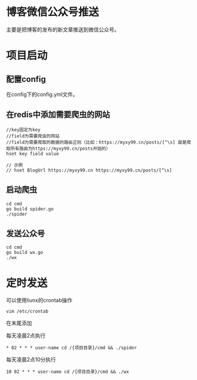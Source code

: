 # 博客微信公众号推送

主要是把博客的发布的新文章推送到微信公众号。

# 项目启动

## 配置config

在config下的config.yml文件。

## 在redis中添加需要爬虫的网站

```
//key固定为key
//field为需要爬虫的网站
//field为需要爬取的数据的路由正则（比如：https://myxy99.cn/posts/[^\s] 就是爬取所有路由为https://myxy99.cn/posts开始的）
hset key field value

// 示例
// hset BlogUrl https://myxy99.cn https://myxy99.cn/posts/[^\s]

```





## 启动爬虫
```
cd cmd
go build spider.go
./spider
```
## 发送公众号
```
cd cmd
go build wx.go
./wx
```

# 定时发送

可以使用liunx的crontab操作

```vim /etc/crontab```

在末尾添加

每天凌晨2点执行

```* 02 * * * user-name cd /{项目目录}/cmd && ./spider```

每天凌晨2点10分执行

```10 02 * * * user-name cd /{项目目录}/cmd && ./wx```



